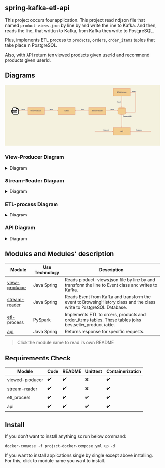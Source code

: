 ## spring-kafka-etl-api

This project occurs four application. This project read ndjson file that named `product-views.json` by line by and write the line to Kafka. And then, reads the line, that written to Kafka, from Kafka then write to PostgreSQL.

Plus, implements ETL process to `products`, `orders`, `order_items` tables that take place in PostgreSQL.

Also, with API return ten viewed products given userId and recommend products given userId.

## Diagrams

![project_diagram](images/project_diagram.jpg)

### View-Producer Diagram

<details>

<summary>Diagram</summary>

![view-producer-diagram](view-producer/images/view-producer_diagram.jpg)

</details>

### Stream-Reader Diagram

<details>

<summary>Diagram</summary>

![stream-reader-diagram](stream-reader/images/stream-reader-diagram.jpg)

</details>

### ETL-process Diagram

<details>

<summary>Diagram</summary>

![etl-process-diagram](etl-process/images/etl_process.jpg)

</details>


### API Diagram

<details>

<summary>Diagram</summary>

![api-diagram](api/images/diagram.jpg)

</details>

## Modules and Modules' description

Module | Use Technology | Description
------ | -------------- | -----------
[view-producer](view-producer) | Java Spring | Reads product-views.json file by line by and transform the line to Event class and writes to Kafka.
[stream-reader](stream-reader) | Java Spring | Reads Event from Kafka and transform the event to BrowsingHistory class and the class write to PostgreSQL Database.
[etl-process](etl-process) | PySpark | Implements ETL to orders, products and order_items tables. These tables joins bestseller_product table.
[api](api) | Java Spring | Returns response for specific requests.

> Click the module name to read its own README

## Requirements Check

Module | Code | README | Unittest | Containerization
------ | ---- | ------ | -------- | ----------------
viewed-producer | :heavy_check_mark: | :heavy_check_mark: | :x: | :heavy_check_mark:
stream-reader | :heavy_check_mark: | :heavy_check_mark: | :x: | :heavy_check_mark:
etl_process | :heavy_check_mark: | :heavy_check_mark: | :heavy_check_mark: | :heavy_check_mark:
api | :heavy_check_mark: | :heavy_check_mark: | :heavy_check_mark: | :heavy_check_mark:

## Install

If you don't want to install anything so run below command:
    
    docker-compose -f project-docker-compose.yml up -d


If you want to install applications single by single except above installing. For this, click to module name you want to install.